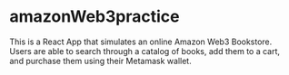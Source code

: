 # amazonWeb3practice

This is a React App that simulates an online Amazon Web3 Bookstore. Users are able to search through a catalog of books, add them to a cart, and purchase them using their Metamask wallet.
